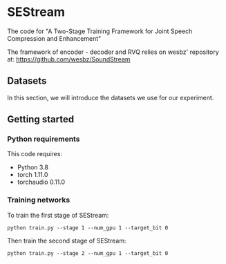 # SEStream
The code for "A Two-Stage Training Framework for Joint Speech Compression and Enhancement"

The framework of encoder - decoder and RVQ relies on wesbz' repository at: https://github.com/wesbz/SoundStream

## Datasets

In this section, we will introduce the datasets we use for our experiment. 

## Getting started

### Python requirements

This code requires:

- Python 3.8
- torch 1.11.0
- torchaudio 0.11.0

### Training networks

To train the first stage of SEStream:
```
python train.py --stage 1 --num_gpu 1 --target_bit 0 
```
Then train the second stage of SEStream:
```
python train.py --stage 2 --num_gpu 1 --target_bit 0 
```



